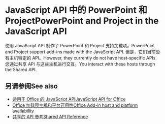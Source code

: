 # <a name="powerpoint-and-project-in-the-javascript-api"></a><span data-ttu-id="df3ab-101">JavaScript API 中的 PowerPoint 和 Project</span><span class="sxs-lookup"><span data-stu-id="df3ab-101">PowerPoint and Project in the JavaScript API</span></span>

<span data-ttu-id="df3ab-102">使用 JavaScript API 制作了 PowerPoint 和 Project 支持加载项。</span><span class="sxs-lookup"><span data-stu-id="df3ab-102">PowerPoint and Project support add-ins made with the JavaScript API.</span></span> <span data-ttu-id="df3ab-103">但是，它们当前没有主机特定的 API。</span><span class="sxs-lookup"><span data-stu-id="df3ab-103">However, they currently do not have host-specific APIs.</span></span> <span data-ttu-id="df3ab-104">您通过共享 API 与这些主机进行交互。</span><span class="sxs-lookup"><span data-stu-id="df3ab-104">You interact with these hosts through the Shared API.</span></span> 

## <a name="see-also"></a><span data-ttu-id="df3ab-105">另请参阅</span><span class="sxs-lookup"><span data-stu-id="df3ab-105">See also</span></span>

- [<span data-ttu-id="df3ab-106">适用于 Office 的 JavaScript API</span><span class="sxs-lookup"><span data-stu-id="df3ab-106">JavaScript API for Office</span></span>](/javascript/office/javascript-api-for-office)
- [<span data-ttu-id="df3ab-107">Office 加载项主机和平台可用性</span><span class="sxs-lookup"><span data-stu-id="df3ab-107">Office Add-in host and platform availability</span></span>](https://docs.microsoft.com/office/dev/add-ins/overview/office-add-in-availability)
- [<span data-ttu-id="df3ab-108">共享的 API 参考</span><span class="sxs-lookup"><span data-stu-id="df3ab-108">Shared API Reference</span></span>](/javascript/api/overview/office)